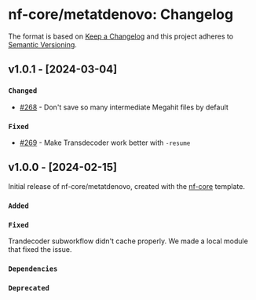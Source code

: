 # nf-core/metatdenovo: Changelog

The format is based on [Keep a Changelog](https://keepachangelog.com/en/1.0.0/)
and this project adheres to [Semantic Versioning](https://semver.org/spec/v2.0.0.html).

## v1.0.1 - [2024-03-04]

### `Changed`

- [#268]([https://github.com/nf-core/ampliseq/pull/681](https://github.com/nf-core/metatdenovo/pull/268)) - Don't save so many intermediate Megahit files by default

### `Fixed`

- [#269]([https://github.com/nf-core/ampliseq/pull/681](https://github.com/nf-core/metatdenovo/pull/269)) - Make Transdecoder work better with `-resume`

## v1.0.0 - [2024-02-15]

Initial release of nf-core/metatdenovo, created with the [nf-core](https://nf-co.re/) template.

### `Added`

### `Fixed`
Trandecoder subworkflow didn't cache properly. We made a local module that fixed the issue.
### `Dependencies`

### `Deprecated`
